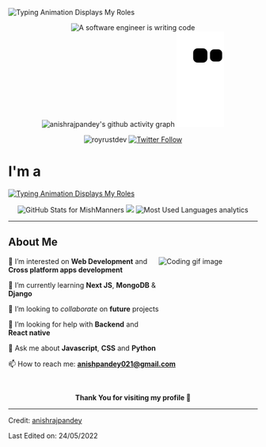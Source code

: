 ![Typing Animation Displays My Roles](https://readme-typing-svg.herokuapp.com?color=%2336BCF7&lines=Hello+I'm+Anish+Raj+Pandey;Welcome+to+my+Github+profile;)

<!-- Hero Section -->
<p align="center"><img src="https://raw.githubusercontent.com/royrustdev/royrustdev/main/assets/img/programming1.webp" alt="A software engineer is writing code" width="700" /><img src="https://activity-graph.herokuapp.com/graph?username=anishrajpandey&theme=react-dark" alt="anishrajpandey's github activity graph" />
  
<!--    FOR SNAKE GAME-->
   <img src="https://github.com/anishrajpandey/anishrajpandey/blob/output/github-contribution-grid-snake.svg" alt="anishrajpandey's github snake maze" />
 
</p>

<!-- Profile Views -->
<p align="center">
<img src="https://komarev.com/ghpvc/?username=anishrajpandey&label=Github%20Profile%20Views&color=blueviolet&style=flat-square" alt="royrustdev" />
<a href="https://twitter.com/anishraj_pandey" target="_blank">
<img alt="Twitter Follow" src="https://img.shields.io/twitter/follow/anishrajpandey5?color=blue&logo=Twitter&style=flat-square">
</a>

</p>

# I'm a

[![Typing Animation Displays My Roles](https://readme-typing-svg.herokuapp.com?color=%2336BCF7&lines=Full+Stack+Web+Developer;UI+Designer;UX+Developer;Freelancer;Tech+Geek)](https://git.io/typing-svg)

<!-- Skills as a table -->


<!-- Github Stats, coding streak, Most used languages analytics-->
<p align="center">
<img src="https://github-readme-stats.vercel.app/api?username=anishrajpandey&show_icons=true&include_all_commits=true&count_private=true&theme=jolly&layout=compact" alt="GitHub Stats for MishManners" width="700"/>
<img src="https://github-readme-streak-stats.herokuapp.com?user=anishrajpandey&theme=jolly" width="700"/>
<img src="https://github-readme-stats.vercel.app/api/top-langs?username=anishrajpandey&show_icons=true&locale=en&layout=compact&theme=jolly" alt="Most Used Languages analytics" width="700"/>
</p>

---

<!-- About Me Section is this -->

## About Me

<!-- Coding GIF image -->
<img align="right" width="200" height="200" src="https://raw.githubusercontent.com/royrustdev/royrustdev/main/assets/img/coding.gif" alt="Coding gif image" />

🔭 I’m interested on **Web Development** and **Cross platform apps development**

🌱 I’m currently learning **Next JS**, **MongoDB** & **Django**

👯 I’m looking to _collaborate_ on **future** projects

🤔 I’m looking for help with **Backend** and **React native**

💬 Ask me about **Javascript**, **CSS** and **Python**



📫 How to reach me: **anishpandey021@gmail.com**

<br />
<!-- Contact Se ction -->



<p align="center"><b>Thank You for visiting my profile 🙏</b></p>

---

Credit: [anishrajpandey](https://github.com/anishrajpandey)

Last Edited on: 24/05/2022
